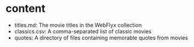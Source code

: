 # content


- titles.md: The movie titles in the WebFlyx collection
- classics.csv: A comma-separated list of classic movies
- quotes: A directory of files containing memorable quotes from movies

